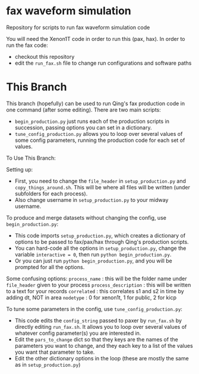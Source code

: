 # fax waveform simulation
Repository for scripts to run fax waveform simulation code

You will need the Xenon1T code in order to run this (pax, hax).
In order to run the fax code:
- checkout this repository
- edit the `run_fax.sh` file to change run configurations and software paths

# This Branch
This branch (hopefully) can be used to run Qing's fax production code in one command (after some editing). There are two main scripts:
- `begin_production.py` just runs each of the production scripts in succession, passing options you can set in a dictionary.
- `tune_config_production.py` allows you to loop over several values of some config parameters, running the production code for each set of values.

To Use This Branch:

Setting up:
- First, you need to change the `file_header` in `setup_production.py` and `copy_things_around.sh`. This will be where all files will be written (under subfolders for each process).
- Also change username in `setup_production.py` to your midway username.

To produce and merge datasets without changing the config, use `begin_production.py`:
- This code imports `setup_production.py`, which creates a dictionary of options to be passed to fax/pax/hax through Qing's production scripts.
- You can hard-code all the options in `setup_production.py`, change the variable `interactive = 0`, then run `python begin_production.py`.
- Or you can just run `python begin_production.py`, and you will be prompted for all the options.

Some confusing options:
`process_name` : this will be the folder name under `file_header` given to your process
`process_description` : this will be written to a text for your records
`correlated` : this correlates s1 and s2 in time by adding dt, NOT in area
`nodetype` : 0 for xenon1t, 1 for public, 2 for kicp

To tune some parameters in the config, use `tune_config_production.py`:
- This code edits the `config_string` passed to paxer by `run_fax.sh` by directly editing `run_fax.sh`. It allows you to loop over several values of whatever config parameter(s) you are interested in.
- Edit the `pars_to_change` dict so that they keys are the names of the parameters you want to change, and they each key to a list of the values you want that parameter to take.
- Edit the other dictionary options in the loop (these are mostly the same as in `setup_production.py`)

